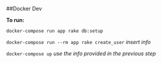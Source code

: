 ##Docker Dev

__To run:__  

`docker-compose run app rake db:setup`

`docker-compose run --rm app rake create_user` 
_insert info_

`docker-compose up` 
_use the info provided in the previous step_




